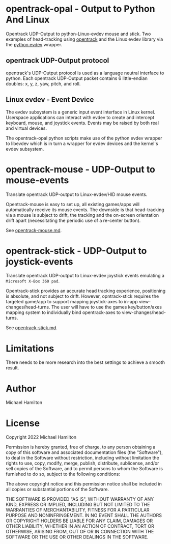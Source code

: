 
opentrack-opal - Output to Python And Linux 
===========================================

Opentrack UDP-Output to python-Linux-evdev mouse and stick.  Two examples
of head-tracking using [opentrack](https://github.com/opentrack/opentrack/blob/master/README.md)
and the Linux evdev library via the [python evdev](https://python-evdev.readthedocs.io/en/latest/) wrapper.

opentrack UDP-Output protocol
-----------------------------

opentrack's UDP-Output protocol is used as a language neutral interface
to python.  Each opentrack UDP-Output packet contains 6 little-endian 
doubles: x, y, z, yaw, pitch, and roll.

Linux evdev - Event Device
--------------------------

The evdev subsystem is a generic input event interface in Linux kernel.
Userspace applications can interact with evdev to create and intercept
keyboard, mouse, and joystick events.  Events may be raised by both
real and virtual devices.

The opentrack-opal python scripts make use of the python evdev wrapper
to libevdev which is in turn a wrapper for evdev devices and the kernel's
evdev subsystem.   

opentrack-mouse - UDP-Output to mouse-events
============================================

Translate opentrack UDP-output to Linux-evdev/HID mouse 
events.  

Opentrack-mouse is easy to set up, all existing 
games/apps will automatically receive its mouse events.
The downside is that head-tracking via a mouse is subject
to drift, the tracking and the on-screen orientation
drift apart (necessitating the periodic use of a re-center
button).

See [opentrack-mouse.md](opentrack-mouse.md).

opentrack-stick - UDP-Output to joystick-events
===============================================

Translate opentrack UDP-output to Linux-evdev joystick events
emulating a `Microsoft X-Box 360 pad`.

Opentrack-stick provides an accurate head tracking experience,
positioning is absolute, and not subject to drift.  However,
opntrack-stick requires the targeted game/app to support mapping 
joystick-axes to in-app view-changes/head-turns.  The user will 
have to use the games key/button/axes mapping system to 
individually bind opentrack-axes to view-changes/head-turns.

See [opentrack-stick.md](opentrack-stick.md).

Limitations
===========

There needs to be more research into the best settings to 
achieve a smooth result.

Author
======

Michael Hamilton

License
=======

Copyright 2022 Michael Hamilton

Permission is hereby granted, free of charge, to any person obtaining a
copy of this software and associated documentation files (the "Software"),
to deal in the Software without restriction, including without limitation
the rights to use, copy, modify, merge, publish, distribute, sublicense,
and/or sell copies of the Software, and to permit persons to whom the
Software is furnished to do so, subject to the following conditions:

The above copyright notice and this permission notice shall be included
in all copies or substantial portions of the Software.

THE SOFTWARE IS PROVIDED "AS IS", WITHOUT WARRANTY OF ANY KIND, EXPRESS OR
IMPLIED, INCLUDING BUT NOT LIMITED TO THE WARRANTIES OF MERCHANTABILITY,
FITNESS FOR A PARTICULAR PURPOSE AND NONINFRINGEMENT. IN NO EVENT SHALL
THE AUTHORS OR COPYRIGHT HOLDERS BE LIABLE FOR ANY CLAIM, DAMAGES OR OTHER
LIABILITY, WHETHER IN AN ACTION OF CONTRACT, TORT OR OTHERWISE, ARISING FROM,
OUT OF OR IN CONNECTION WITH THE SOFTWARE OR THE USE OR OTHER DEALINGS IN THE
SOFTWARE.
